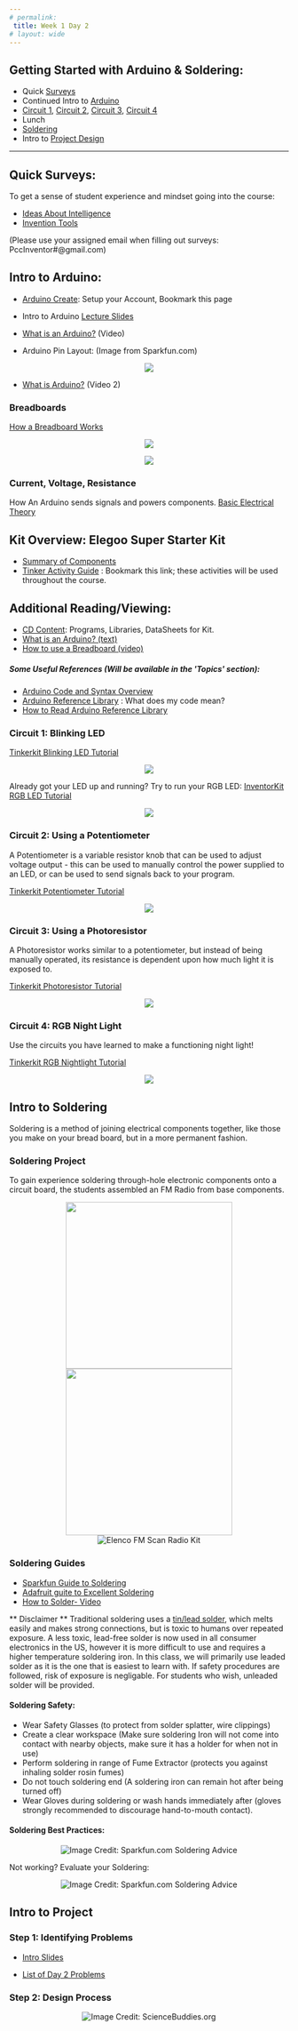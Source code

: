 ```yaml
---
# permalink: 
 title: Week 1 Day 2
# layout: wide
---
```


## Getting Started with Arduino & Soldering:

- Quick [Surveys](#Surveys)
- Continued Intro to [Arduino](#Arduino)
- [Circuit 1](#Circuit-1), [Circuit 2](#Circuit-2), [Circuit 3](#Circuit-3), [Circuit 4](#Circuit-4)
- Lunch
- [Soldering](#Soldering) 
- Intro to [Project Design](#Project)

---------------------------------

<a name="Surveys"></a>
## Quick Surveys:

To get a sense of student experience and mindset going into the course:

- [Ideas About Intelligence](https://docs.google.com/forms/d/e/1FAIpQLSe2YgZePQdM-iPwsqOFybcWD7vd8Nt2uOVsm7ZAAPiyOaX2yQ/viewform?usp=sf_link)
- [Invention Tools](https://docs.google.com/forms/d/e/1FAIpQLScfzhtg9gMct8nnUxubdCprvSDF7JRHm7fA3sOJ2d0bZfRCYQ/viewform?usp=sf_link) 

(Please use your assigned email when filling out surveys: PccInventor#@gmail.com)

<a name="Arduino"></a>
## Intro to Arduino:
- [Arduino Create](https://create.arduino.cc/): Setup your Account, Bookmark this page
- Intro to Arduino [Lecture Slides](/assets/images/Intro-to-Arduino.pdf)

- [What is an Arduino?](https://www.youtube.com/watch?v=9vQY2oTrLkY) (Video)
- Arduino Pin Layout: (Image from Sparkfun.com)
<p align="center">
<img src="/assets/images/ArduinoPinLayout.png">
</p>

- [What is Arduino?](https://youtu.be/_h1m6R9YW8c) (Video 2)

### Breadboards
[How a Breadboard Works](https://learn.sparkfun.com/tutorials/how-to-use-a-breadboard)

<p align="center">
<img src="/assets/images/breadboard.JPG">
</p>
<p align="center">
<img src="/assets/images/breadboard2.JPG">
</p>

### Current, Voltage, Resistance
How An Arduino sends signals and powers components. 
[Basic Electrical Theory](https://learn.sparkfun.com/tutorials/voltage-current-resistance-and-ohms-law)

## Kit Overview: Elegoo Super Starter Kit
- [Summary of Components](/PCC-Inventor-Camp/kit-contents/)   
- [Tinker Activity Guide](https://learn.sparkfun.com/tutorials/activity-guide-for-sparkfun-tinker-kit/introduction) : Bookmark this link; these activities will be used throughout the course.


## Additional Reading/Viewing:
- [CD Content](https://drive.google.com/drive/folders/1g1QEL_eiZKXUURxtWOOyFW0e9Gh81e6L?usp=sharing): Programs, Libraries, DataSheets for Kit.
- [What is an Arduino? (text)](https://learn.sparkfun.com/tutorials/what-is-an-arduino)
- [How to use a Breadboard (video)](https://www.youtube.com/watch?time_continue=454&v=6WReFkfrUIk)

##### Some Useful References (Will be available in the 'Topics' section):
- [Arduino Code and Syntax Overview](https://programmingelectronics.com/tutorial-3-arduino-ide-and-sketch-overview/)
- [Arduino Reference Library](https://www.arduino.cc/reference/en/) : What does my code mean?
- [How to Read Arduino Reference Library](https://programmingelectronics.com/how-to-use-and-understand-the-arduino-reference/)

<a name="Circuit-1"></a>
### Circuit 1: Blinking LED
[Tinkerkit Blinking LED Tutorial](https://learn.sparkfun.com/tutorials/activity-guide-for-sparkfun-tinker-kit/circuit-1-blink-an-led)

<p align="center">

<img src ="/assets/images/Tinker_Kit_Circuit1_BlinkDemo.jpg">
</p>

Already got your LED up and running? Try to run your RGB LED: [InventorKit RGB LED Tutorial](https://learn.sparkfun.com/tutorials/sik-experiment-guide-for-arduino---v32/experiment-3-driving-an-rgb-led)

<p align="center">
<img src ="/assets/images/RGBLED.jpg">
</p>

<a name="Circuit-2"></a>

### Circuit 2: Using a Potentiometer
A Potentiometer is a variable resistor knob that can be used to adjust voltage output - this can be used to manually control the power supplied to an LED, or can be used to send signals back to your program.

[Tinkerkit Potentiometer Tutorial](https://learn.sparkfun.com/tutorials/activity-guide-for-sparkfun-tinker-kit/circuit-2-potentiometer)

<p align="center">

<img src ="/assets/images/pot.jpg">
</p>

<a name="Circuit-3"></a>
### Circuit 3: Using a Photoresistor

A Photoresistor works similar to a potentiometer, but instead of being manually operated, its resistance is dependent upon how much light it is exposed to.

[Tinkerkit Photoresistor Tutorial](https://learn.sparkfun.com/tutorials/activity-guide-for-sparkfun-tinker-kit/circuit-3-photoresistor)

<p align="center">
<img src ="/assets/images/photocell.jpg">
</p>

<a name="Circuit-4"></a>

### Circuit 4: RGB Night Light

Use the circuits you have learned to make a functioning night light!

[Tinkerkit RGB Nightlight Tutorial](https://learn.sparkfun.com/tutorials/activity-guide-for-sparkfun-tinker-kit/circuit-4-rgb-night-light)

<p align="center">

<img src ="/assets/images/Nightlight.jpg">
</p>



<a name="Soldering"></a>
## Intro to Soldering

Soldering is a method of joining electrical components together, like those you make on your bread board, but in a more permanent fashion.

### Soldering Project

To gain experience soldering through-hole electronic components onto a circuit board, the students assembled an FM Radio from base components.

<p align="center">
<img width="300" src="/assets/images/radio/radio1.jpg">
<img width="300" src="/assets/images/radio/radio2.jpg">
<br>
<img src="/assets/images/radio/radio3.jpg" title="Elenco FM Scan Radio Kit">
</p>


### Soldering Guides

- [Sparkfun Guide to Soldering](https://learn.sparkfun.com/tutorials/how-to-solder-through-hole-soldering)
- [Adafruit guite to Excellent Soldering](https://learn.adafruit.com/adafruit-guide-excellent-soldering/tools)
- [How to Solder- Video](https://youtu.be/QKbJxytERvg)


** Disclaimer ** Traditional soldering uses a [tin/lead solder](/assets/PDF/SolderMSDS.pdf), which melts easily and makes strong connections, but is toxic to humans over repeated exposure. A less toxic, lead-free solder is now used in all consumer electronics in the US, however it is more difficult to use and requires a higher temperature soldering iron. In this class, we will primarily use leaded solder as it is the one that is easiest to learn with. If safety procedures are followed, risk of exposure is negligable. For students who wish, unleaded solder will be provided. 

#### Soldering Safety:
- Wear Safety Glasses (to protect from solder splatter, wire clippings)
- Create a clear workspace (Make sure soldering Iron will not come into contact with nearby objects, make sure it has a holder for when not in use)
- Perform soldering in range of Fume Extractor (protects you against inhaling solder rosin fumes)
- Do not touch soldering end (A soldering iron can remain hot after being turned off)
- Wear Gloves during soldering or wash hands immediately after (gloves strongly recommended to discourage hand-to-mouth contact).

#### Soldering Best Practices:

<p align="center">
<img src="/assets/images/soldermethod.jpg"
title="Image Credit: Sparkfun.com Soldering Advice">
</p>

 Not working? Evaluate your Soldering:
 
 <p align="center">
 <img src="/assets/images/solderingresults.jpg"
 title="Image Credit: Sparkfun.com Soldering Advice">
 </p>
 
 <a name="Project"></a>
## Intro to Project
### Step 1: Identifying Problems

- [Intro Slides](/assets/slides/Intro-to-Project.pdf)

- [List of Day 2 Problems](/assets/html/Problems-D2.html)
 
### Step 2: Design Process
 <p align="center">
 <img src="/assets/images/EngineeringDesignProcess.png"
 title="Image Credit: ScienceBuddies.org">
 </p>
 
 
